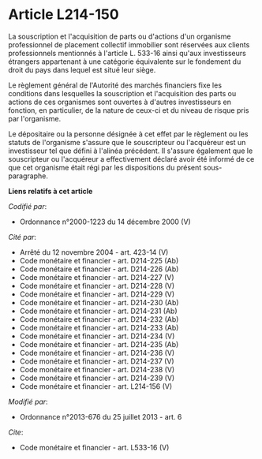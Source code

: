 # Article L214-150

La souscription et l'acquisition de parts ou d'actions d'un organisme professionnel de placement collectif immobilier sont
réservées aux clients professionnels mentionnés à l'article L. 533-16 ainsi qu'aux investisseurs étrangers appartenant à une
catégorie équivalente sur le fondement du droit du pays dans lequel est situé leur siège.

Le règlement général de l'Autorité des marchés financiers fixe les conditions dans lesquelles la souscription et
l'acquisition des parts ou actions de ces organismes sont ouvertes à d'autres investisseurs en fonction, en particulier, de
la nature de ceux-ci et du niveau de risque pris par l'organisme.

Le dépositaire ou la personne désignée à cet effet par le règlement ou les statuts de l'organisme s'assure que le
souscripteur ou l'acquéreur est un investisseur tel que défini à l'alinéa précédent. Il s'assure également que le
souscripteur ou l'acquéreur a effectivement déclaré avoir été informé de ce que cet organisme était régi par les dispositions
du présent sous-paragraphe.

**Liens relatifs à cet article**

_Codifié par_:

  - Ordonnance n°2000-1223 du 14 décembre 2000 (V)

_Cité par_:

  - Arrêté du 12 novembre 2004 - art. 423-14 (V)
  - Code monétaire et financier - art. D214-225 (Ab)
  - Code monétaire et financier - art. D214-226 (Ab)
  - Code monétaire et financier - art. D214-227 (V)
  - Code monétaire et financier - art. D214-228 (V)
  - Code monétaire et financier - art. D214-229 (V)
  - Code monétaire et financier - art. D214-230 (Ab)
  - Code monétaire et financier - art. D214-231 (Ab)
  - Code monétaire et financier - art. D214-232 (Ab)
  - Code monétaire et financier - art. D214-233 (Ab)
  - Code monétaire et financier - art. D214-234 (V)
  - Code monétaire et financier - art. D214-235 (Ab)
  - Code monétaire et financier - art. D214-236 (V)
  - Code monétaire et financier - art. D214-237 (V)
  - Code monétaire et financier - art. D214-238 (V)
  - Code monétaire et financier - art. D214-239 (V)
  - Code monétaire et financier - art. L214-156 (V)

_Modifié par_:

  - Ordonnance n°2013-676 du 25 juillet 2013 - art. 6

_Cite_:

  - Code monétaire et financier - art. L533-16 (V)
